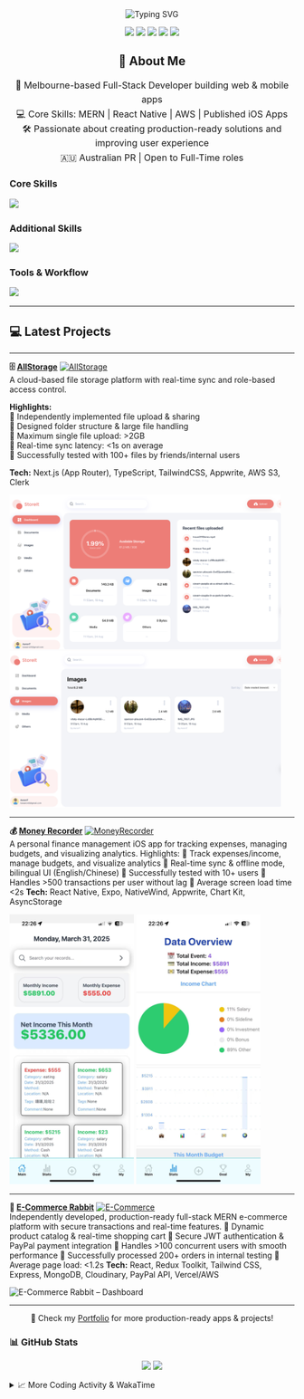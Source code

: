 
<div align="center">
  <img src="https://readme-typing-svg.demolab.com?font=Fira+Code&pause=1000&center=true&vCenter=true&width=500&lines=Hi+there+%F0%9F%91%8B+I'm+Aaron+TAO!;Full-Stack+Developer+from+Melbourne;MERN+Stack+%7C+React+Native+%7C+AWS;Let's+Build+Something+Great+Together!" alt="Typing SVG" />
</div>


<p align="center">
  <a href="https://github.com/HAONANTAO"><img src="https://img.shields.io/badge/GitHub-000?style=flat&logo=github&logoColor=white" /></a>
  <a href="https://www.aarontao.com/"><img src="https://img.shields.io/badge/Portfolio-000?style=flat&logo=vercel&logoColor=white" /></a>
 <a href="2025.09.07Resume.pdf"><img src="https://img.shields.io/badge/Resume-PDF-blue?style=flat&logo=adobeacrobatreader&logoColor=white" /></a>
  <a href="https://www.linkedin.com/in/haonan-tao-aaron/"><img src="https://img.shields.io/badge/-LinkedIn-0077b5?style=flat&logo=linkedin&logoColor=white" /></a>
  <a href="mailto:taoaaron5@gmail.com"><img src="https://img.shields.io/badge/Gmail-D14836?style=flat&logo=gmail&logoColor=white" /></a>
</p>

<h2 align="center">
  💼 <strong>About Me</strong>
</h2>

<p align="center" style="font-size:16px; line-height:1.6; max-width:600px; margin:auto;">
🚀 Melbourne-based Full-Stack Developer building web & mobile apps  <br/>
💻 Core Skills: MERN | React Native | AWS | Published iOS Apps  <br/>
🛠 Passionate about creating production-ready solutions and improving user experience  <br/>
🇦🇺 Australian PR | Open to Full-Time roles
</p>


### Core Skills
<img src="https://skillicons.dev/icons?i=react,nodejs,mongodb,aws,typescript&theme=dark" />

### Additional Skills

<img src="https://skillicons.dev/icons?i=nextjs,tailwind,vercel,docker&theme=dark" />

### Tools & Workflow
<img src="https://skillicons.dev/icons?i=git,github,figma&theme=dark" />

---

## 💻 Latest Projects

---
**🗄️ [AllStorage](https://github.com/HAONANTAO/AllStorage)** [![AllStorage](https://img.shields.io/badge/-AllStorage-3498db?style=flat-square&logo=github&logoColor=white)](https://github.com/HAONANTAO/AllStorage)  
A cloud-based file storage platform with real-time sync and role-based access control.  

**Highlights:**  
🔹 Independently implemented file upload & sharing  
🔹 Designed folder structure & large file handling  
🔹 Maximum single file upload: >2GB  
🔹 Real-time sync latency: <1s on average  
🔹 Successfully tested with 100+ files by friends/internal users  

**Tech:** Next.js (App Router), TypeScript, TailwindCSS, Appwrite, AWS S3, Clerk  

<img src="https://raw.githubusercontent.com/HAONANTAO/AllStorage/main/Demo1.png" width="480" alt="AllStorage Dashboard" /> 
<img src="https://raw.githubusercontent.com/HAONANTAO/AllStorage/main/Features3.png" width="480" alt="AllStorage Dashboard 3" />

---

**💰 [Money Recorder](https://apps.apple.com/us/app/moneyrecorder/id6744058988)** [![MoneyRecorder](https://img.shields.io/badge/-MoneyRecorder-1abc9c?style=flat-square&logo=github&logoColor=white)](https://github.com/HAONANTAO/Money_Recorder)  
A personal finance management iOS app for tracking expenses, managing budgets, and visualizing analytics.
Highlights:
🔹 Track expenses/income, manage budgets, and visualize analytics
🔹 Real-time sync & offline mode, bilingual UI (English/Chinese)
🔹 Successfully tested with 10+ users
🔹 Handles >500 transactions per user without lag
🔹 Average screen load time <2s
**Tech:** React Native, Expo, NativeWind, Appwrite, Chart Kit, AsyncStorage  

<img src="https://raw.githubusercontent.com/HAONANTAO/Money_Recorder/main/assets/Demo1.jpg" width="220" alt="Money Recorder – Home" />
<img src="https://raw.githubusercontent.com/HAONANTAO/Money_Recorder/main/assets/Demo2.jpg" width="220" alt="Money Recorder – Analytics" />

---

**🛒 [E-Commerce Rabbit](https://www.wanyancanrui.com/)** [![E-Commerce](https://img.shields.io/badge/-E--Commerce-1abc9c?style=flat-square&logo=github&logoColor=white)](https://github.com/HAONANTAO/E-Commerce-Rabbit)  
Independently developed, production-ready full-stack MERN e-commerce platform with secure transactions and real-time features. 
🔹 Dynamic product catalog & real-time shopping cart
🔹 Secure JWT authentication & PayPal payment integration
🔹 Handles >100 concurrent users with smooth performance
🔹 Successfully processed 200+ orders in internal testing
🔹 Average page load: <1.2s
**Tech:** React, Redux Toolkit, Tailwind CSS, Express, MongoDB, Cloudinary, PayPal API, Vercel/AWS  

<img src="https://raw.githubusercontent.com/HAONANTAO/E-Commerce-Rabbit/main/ScreenShow.png" width="600" alt="E-Commerce Rabbit – Dashboard" />

---

<p align="center">
  🔗 Check my <a href="https://www.aarontao.com/">Portfolio</a> for more production-ready apps & projects!
</p>

### 📊 GitHub Stats
<p align="center">
  <img src="https://github-readme-stats.vercel.app/api?username=HAONANTAO&show_icons=true&theme=radical&count_private=true" />
  <img src="https://github-readme-stats.vercel.app/api/top-langs/?username=HAONANTAO&layout=compact&theme=radical" />
</p>

<details>
  <summary>📈 More Coding Activity & WakaTime</summary>

  ![HAONANTAO's github activity graph](https://github-readme-activity-graph.vercel.app/graph?username=HAONANTAO&theme=tokyo-night)
    <!--START_SECTION:waka-->
![Code Time](http://img.shields.io/badge/Code%20Time-703%20hrs%2034%20mins-blue)

**🐱 My GitHub Data** 

> 📦 ? Used in GitHub's Storage 
 > 
> 🏆 1,079 Contributions in the Year 2025
 > 
> 🚫 Not Opted to Hire
 > 
> 📜 34 Public Repositories 
 > 
> 🔑 0 Private Repositories 
 > 
**I'm a Night 🦉** 

```text
🌞 Morning                85 commits          █░░░░░░░░░░░░░░░░░░░░░░░░   02.02 % 
🌆 Daytime                1383 commits        ████████░░░░░░░░░░░░░░░░░   32.84 % 
🌃 Evening                2663 commits        ████████████████░░░░░░░░░   63.24 % 
🌙 Night                  80 commits          ░░░░░░░░░░░░░░░░░░░░░░░░░   01.90 % 
```
📅 **I'm Most Productive on Sunday** 

```text
Monday                   614 commits         ████░░░░░░░░░░░░░░░░░░░░░   14.58 % 
Tuesday                  393 commits         ██░░░░░░░░░░░░░░░░░░░░░░░   09.33 % 
Wednesday                542 commits         ███░░░░░░░░░░░░░░░░░░░░░░   12.87 % 
Thursday                 350 commits         ██░░░░░░░░░░░░░░░░░░░░░░░   08.31 % 
Friday                   525 commits         ███░░░░░░░░░░░░░░░░░░░░░░   12.47 % 
Saturday                 747 commits         ████░░░░░░░░░░░░░░░░░░░░░   17.74 % 
Sunday                   1040 commits        ██████░░░░░░░░░░░░░░░░░░░   24.70 % 
```


📊 **This Week I Spent My Time On** 

```text
🕑︎ Time Zone: Australia/Melbourne

💬 Programming Languages: 
TypeScript               12 hrs 25 mins      ██████████████████████░░░   89.28 % 
C#                       44 mins             █░░░░░░░░░░░░░░░░░░░░░░░░   05.30 % 
HTML                     15 mins             ░░░░░░░░░░░░░░░░░░░░░░░░░   01.86 % 
Markdown                 13 mins             ░░░░░░░░░░░░░░░░░░░░░░░░░   01.58 % 
XML                      9 mins              ░░░░░░░░░░░░░░░░░░░░░░░░░   01.17 % 

🔥 Editors: 
VS Code                  13 hrs 55 mins      █████████████████████████   100.00 % 

🐱‍💻 Projects: 
RealEstate.Backend       9 hrs 56 mins       ██████████████████░░░░░░░   71.36 % 
RealEstate.Backend.Conver2 hrs 1 min         ████░░░░░░░░░░░░░░░░░░░░░   14.50 % 
Global360Test            1 hr 42 mins        ███░░░░░░░░░░░░░░░░░░░░░░   12.26 % 
Shared                   15 mins             ░░░░░░░░░░░░░░░░░░░░░░░░░   01.89 % 

💻 Operating System: 
Mac                      13 hrs 55 mins      █████████████████████████   100.00 % 
```

**I Mostly Code in JavaScript** 

```text
JavaScript               22 repos            ████████████░░░░░░░░░░░░░   46.81 % 
TypeScript               15 repos            ████████░░░░░░░░░░░░░░░░░   31.91 % 
HTML                     4 repos             ██░░░░░░░░░░░░░░░░░░░░░░░   08.51 % 
CSS                      3 repos             ██░░░░░░░░░░░░░░░░░░░░░░░   06.38 % 
Java                     1 repo              █░░░░░░░░░░░░░░░░░░░░░░░░   02.13 % 
```



**Timeline**

![Lines of Code chart](https://raw.githubusercontent.com/HAONANTAO/HAONANTAO/main/assets/bar_graph.png)


 Last Updated on 08/10/2025 18:50:08 UTC
<!--END_SECTION:waka-->

</details>
